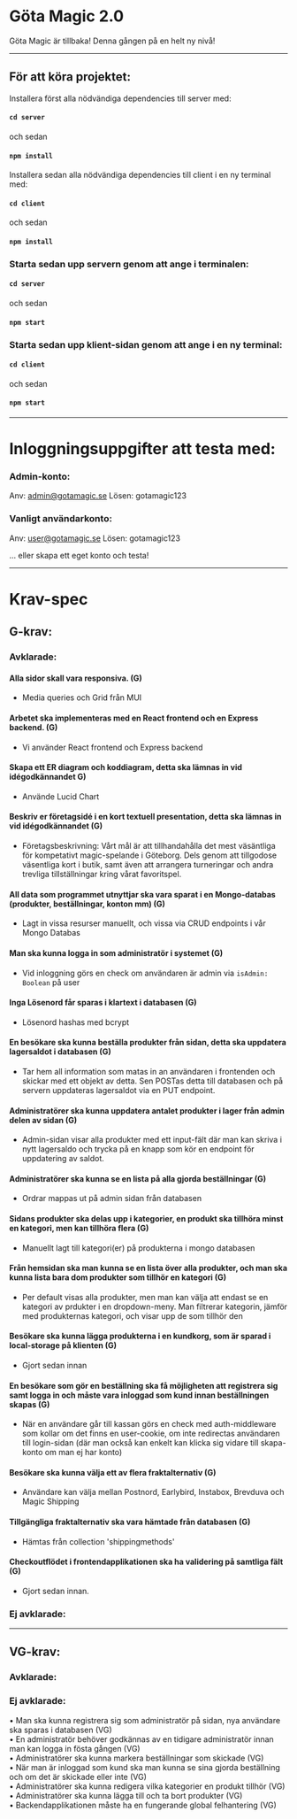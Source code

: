 # Göta Magic 2.0

Göta Magic är tillbaka! Denna gången på en helt ny nivå!

---

## För att köra projektet:

Installera först alla nödvändiga dependencies till server med:

#### `cd server`

och sedan

#### `npm install`

Installera sedan alla nödvändiga dependencies till client i en ny terminal med:

#### `cd client`

och sedan

#### `npm install`

### Starta sedan upp servern genom att ange i terminalen:

#### `cd server`

och sedan

#### `npm start`

### Starta sedan upp klient-sidan genom att ange i en ny terminal:

#### `cd client`

och sedan

#### `npm start`

---

# Inloggningsuppgifter att testa med:

### Admin-konto: 

Anv: admin@gotamagic.se
Lösen: gotamagic123

### Vanligt användarkonto: 

Anv: user@gotamagic.se
Lösen: gotamagic123

... eller skapa ett eget konto och testa!

---

# Krav-spec

## G-krav:

### Avklarade:

#### Alla sidor skall vara responsiva. (G)
- Media queries och Grid från MUI

#### Arbetet ska implementeras med en React frontend och en Express backend. (G)
- Vi använder React frontend och Express backend

#### Skapa ett ER diagram och koddiagram, detta ska lämnas in vid idégodkännandet G)
- Använde Lucid Chart

#### Beskriv er företagsidé i en kort textuell presentation, detta ska lämnas in vid idégodkännandet (G)
- Företagsbeskrivning: Vårt mål är att tillhandahålla det mest väsäntliga för kompetativt magic-spelande i Göteborg. Dels genom att tillgodose väsentliga kort i butik, samt även att arrangera turneringar och andra trevliga tillställningar kring vårat favoritspel.

#### All data som programmet utnyttjar ska vara sparat i en Mongo-databas (produkter, beställningar, konton mm) (G)
- Lagt in vissa resurser manuellt, och vissa via CRUD endpoints i vår Mongo Databas

#### Man ska kunna logga in som administratör i systemet (G)
- Vid inloggning görs en check om användaren är admin via `isAdmin: Boolean` på user

#### Inga Lösenord får sparas i klartext i databasen (G)
- Lösenord hashas med bcrypt

#### En besökare ska kunna beställa produkter från sidan, detta ska uppdatera lagersaldot i databasen (G)
- Tar hem all information som matas in an användaren i frontenden och skickar med ett objekt av detta. Sen POSTas detta till databasen och på servern uppdateras lagersaldot via en PUT endpoint.

#### Administratörer ska kunna uppdatera antalet produkter i lager från admin delen av sidan (G)
- Admin-sidan visar alla produkter med ett input-fält där man kan skriva i nytt lagersaldo och trycka på en knapp som kör en endpoint för uppdatering av saldot.

#### Administratörer ska kunna se en lista på alla gjorda beställningar (G)
- Ordrar mappas ut på admin sidan från databasen

#### Sidans produkter ska delas upp i kategorier, en produkt ska tillhöra minst en kategori, men kan tillhöra flera (G)
- Manuellt lagt till kategori(er) på produkterna i mongo databasen

#### Från hemsidan ska man kunna se en lista över alla produkter, och man ska kunna lista bara dom produkter som tillhör en kategori (G)
- Per default visas alla produkter, men man kan välja att endast se en kategori av prdukter i en dropdown-meny. Man filtrerar kategorin, jämför med produkternas kategori, och visar upp de som tillhör den

#### Besökare ska kunna lägga produkterna i en kundkorg, som är sparad i local-storage på klienten (G)
- Gjort sedan innan

#### En besökare som gör en beställning ska få möjligheten att registrera sig samt logga in och måste vara inloggad som kund innan beställningen skapas (G)
- När en användare går till kassan görs en check med auth-middleware som kollar om det finns en user-cookie, om inte redirectas användaren till login-sidan (där man också kan enkelt kan klicka sig vidare till skapa-konto om man ej har konto)

#### Besökare ska kunna välja ett av flera fraktalternativ (G)
- Användare kan välja mellan Postnord, Earlybird, Instabox, Brevduva och Magic Shipping

#### Tillgängliga fraktalternativ ska vara hämtade från databasen (G)
- Hämtas från collection 'shippingmethods'

#### Checkoutflödet i frontendapplikationen ska ha validering på samtliga fält (G)
- Gjort sedan innan. 

### Ej avklarade:

---

## VG-krav:

### Avklarade:

### Ej avklarade:

• Man ska kunna registrera sig som administratör på sidan, nya användare ska sparas i
databasen (VG)\
• En administratör behöver godkännas av en tidigare administratör innan man kan logga
in fösta gången (VG)\
• Administratörer ska kunna markera beställningar som skickade (VG)\
• När man är inloggad som kund ska man kunna se sina gjorda beställning och om det är
skickade eller inte (VG)\
• Administratörer ska kunna redigera vilka kategorier en produkt tillhör (VG)\
• Administratörer ska kunna lägga till och ta bort produkter (VG)\
• Backendapplikationen måste ha en fungerande global felhantering (VG)
